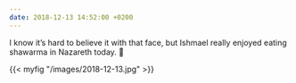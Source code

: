 ```yaml
---
date: 2018-12-13 14:52:00 +0200
---
```


I know it’s hard to believe it with that face, but Ishmael really enjoyed eating shawarma in Nazareth today. 🥙

{{< myfig "/images/2018-12-13.jpg" >}}
